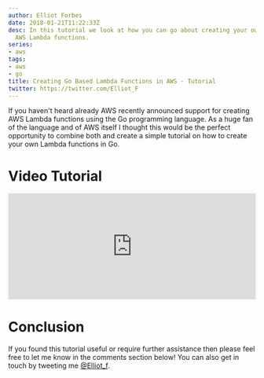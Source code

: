 ```yaml
---
author: Elliot Forbes
date: 2018-01-21T11:22:33Z
desc: In this tutorial we look at how you can go about creating your own Go based
  AWS Lambda functions.
series:
- aws
tags:
- aws
- go
title: Creating Go Based Lambda Functions in AWS - Tutorial
twitter: https://twitter.com/Elliot_F
---
```


If you haven't heard already AWS recently announced support for creating AWS Lambda functions using the Go programming language. As a huge fan of the language and of AWS itself I thought this would be the perfect opportunity to combine both and create a simple tutorial on how to create your own Lambda functions in Go.

# Video Tutorial

<div style="position:relative;height:0;padding-bottom:42.76%"><iframe src="https://www.youtube.com/embed/x_yCX4kSchY?ecver=2" style="position:absolute;width:100%;height:100%;left:0" width="842" height="360" frameborder="0" allow="autoplay; encrypted-media" allowfullscreen></iframe></div>

# Conclusion

If you found this tutorial useful or require further assistance then please feel free to let me know in the comments section below! You can also get in touch by tweeting me [@Elliot_f](https://twitter.com/elliot_f).